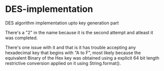 # DES-implementation
DES algorithm implementation upto key generation part

There's a "2" in the name because it is the second attempt and atleast it was completed. 

There's one issue with it and that is it has trouble accepting any hexadecimal key that 
begins with "A to F", most likely because the equivalent Binary of the Hex key was obtained using 
a explicit 64 bit length restrictive conversion applied on it using String.format().

